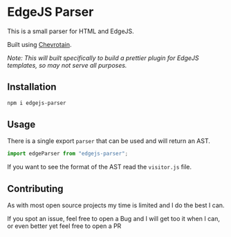 # EdgeJS Parser

This is a small parser for HTML and EdgeJS.

Built using [Chevrotain](https://chevrotain.io/ "Chevrotain").

*Note: This will built specifically to build a prettier plugin for EdgeJS templates, so may not serve all purposes.*

## Installation

```bash
npm i edgejs-parser
```

## Usage

There is a single export `parser` that can be used and will return an AST.

```javascript
import edgeParser from "edgejs-parser";
```

If you want to see the format of the AST read the `visitor.js` file.

## Contributing

As with most open source projects my time is limited and I do the best I can.

If you spot an issue, feel free to open a Bug and I will get too it when I can, or even better yet feel free to open a PR
